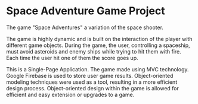 # Space Adventure Game Project

The game "Space Adventures" a variation of the space shooter.

The game is highly dynamic and is built on the interaction of the player with different game objects. 
During the game, the user, controlling a spaceship, must avoid asteroids and enemy ships while trying to hit them with fire. 
Each time the user hit one of them the score goes up. 

This is a Single-Page Application. The game made using MVC technology. Google Firebase is used to store user game results.
Object-oriented modeling techniques were used as a tool, resulting in a more efficient design process. 
Object-oriented design within the game is allowed for efficient and easy extension or upgrades to a game.
